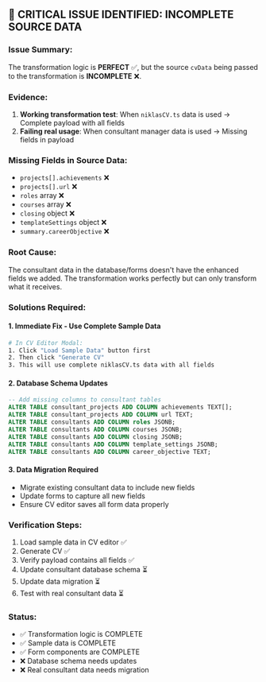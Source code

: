 ## 🚨 CRITICAL ISSUE IDENTIFIED: INCOMPLETE SOURCE DATA

### **Issue Summary:**
The transformation logic is **PERFECT** ✅, but the source `cvData` being passed to the transformation is **INCOMPLETE** ❌.

### **Evidence:**
1. **Working transformation test**: When `niklasCV.ts` data is used → Complete payload with all fields
2. **Failing real usage**: When consultant manager data is used → Missing fields in payload

### **Missing Fields in Source Data:**
- `projects[].achievements` ❌
- `projects[].url` ❌  
- `roles` array ❌
- `courses` array ❌
- `closing` object ❌
- `templateSettings` object ❌
- `summary.careerObjective` ❌

### **Root Cause:**
The consultant data in the database/forms doesn't have the enhanced fields we added. The transformation works perfectly but can only transform what it receives.

### **Solutions Required:**

#### **1. Immediate Fix - Use Complete Sample Data**
```bash
# In CV Editor Modal:
1. Click "Load Sample Data" button first
2. Then click "Generate CV" 
3. This will use complete niklasCV.ts data with all fields
```

#### **2. Database Schema Updates**
```sql
-- Add missing columns to consultant tables
ALTER TABLE consultant_projects ADD COLUMN achievements TEXT[];
ALTER TABLE consultant_projects ADD COLUMN url TEXT;
ALTER TABLE consultants ADD COLUMN roles JSONB;
ALTER TABLE consultants ADD COLUMN courses JSONB;
ALTER TABLE consultants ADD COLUMN closing JSONB;
ALTER TABLE consultants ADD COLUMN template_settings JSONB;
ALTER TABLE consultants ADD COLUMN career_objective TEXT;
```

#### **3. Data Migration Required**
- Migrate existing consultant data to include new fields
- Update forms to capture all new fields
- Ensure CV editor saves all form data properly

### **Verification Steps:**
1. Load sample data in CV editor ✅
2. Generate CV ✅  
3. Verify payload contains all fields ✅
4. Update consultant database schema ⏳
5. Update data migration ⏳
6. Test with real consultant data ⏳

### **Status:**
- ✅ Transformation logic is COMPLETE
- ✅ Sample data is COMPLETE  
- ✅ Form components are COMPLETE
- ❌ Database schema needs updates
- ❌ Real consultant data needs migration